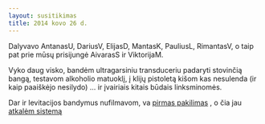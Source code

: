 ```yaml
---
layout: susitikimas
title: 2014 kovo 26 d.
---
```

Dalyvavo AntanasU, DariusV, ElijasD, MantasK, PauliusL, RimantasV, 
o taip pat prie mūsų prisijungė AivarasS ir ViktorijaM.


Vyko daug visko, bandėm ultragarsiniu transduceriu padaryti stovinčią bangą,
testavom alkoholio matuoklį, į klijų pistoletą kišom kas nesulenda (ir kaip
paaiškėjo nesilydo) ... ir įvairiais kitais būdais linksminomės.


Dar ir levitacijos bandymus nufilmavom, va
[pirmas pakilimas](http://youtu.be/9zsU0WLwC-k)
, o čia jau
[atkalėm sistemą](http://youtu.be/MkkMZbtv094)

